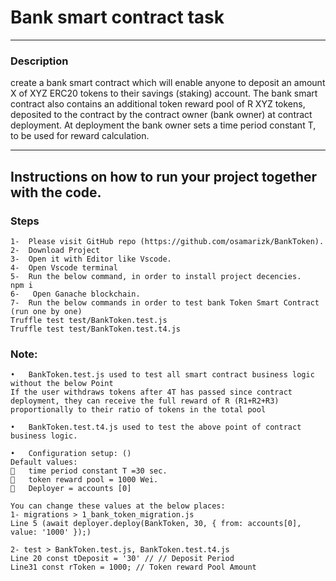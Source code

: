 # Bank smart contract task
---
### Description
create a bank smart contract which will enable anyone to deposit an amount X of XYZ
ERC20 tokens to their savings (staking) account. The bank smart contract also contains an additional
token reward pool of R XYZ tokens, deposited to the contract by the contract owner (bank owner) at
contract deployment. At deployment the bank owner sets a time period constant T, to be used for reward
calculation.

---
## Instructions on how to run your project together with the code. 

### Steps
```
1-	Please visit GitHub repo (https://github.com/osamarizk/BankToken).
2-	Download Project
3-	Open it with Editor like Vscode.
4-	Open Vscode terminal
5-	Run the below command, in order to install project decencies.
npm i
6-	 Open Ganache blockchain.
7-	Run the below commands in order to test bank Token Smart Contract (run one by one)
Truffle test test/BankToken.test.js 
Truffle test test/BankToken.test.t4.js
```
### Note:
```
•	BankToken.test.js used to test all smart contract business logic without the below Point
If the user withdraws tokens after 4T has passed since contract deployment, they can receive the full reward of R (R1+R2+R3) proportionally to their ratio of tokens in the total pool
```
```
•	BankToken.test.t4.js used to test the above point of contract business logic.
```
```
•	Configuration setup: ()
Default values:
	time period constant T =30 sec.
	token reward pool = 1000 Wei.
	Deployer = accounts [0]

You can change these values at the below places:
1- migrations > 1_bank_token_migration.js
Line 5 (await deployer.deploy(BankToken, 30, { from: accounts[0], value: '1000' });)

2- test > BankToken.test.js, BankToken.test.t4.js
Line 20 const tDeposit = '30' // // Deposit Period
Line31 const rToken = 1000; // Token reward Pool Amount
